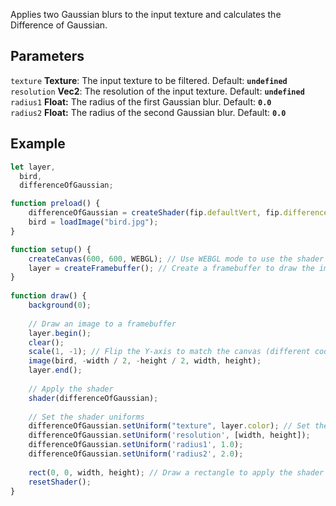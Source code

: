 Applies two Gaussian blurs to the input texture and calculates the Difference of Gaussian.

## Parameters
`texture` **Texture**: The input texture to be filtered. Default: **`undefined`**
<br>
`resolution` **Vec2**: The resolution of the input texture. Default: **`undefined`**
<br>
`radius1` **Float:** The radius of the first Gaussian blur. Default: **`0.0`**
<br>
`radius2` **Float:** The radius of the second Gaussian blur. Default: **`0.0`**

## Example
```javascript
let layer,
  bird,
  differenceOfGaussian;

function preload() {
    differenceOfGaussian = createShader(fip.defaultVert, fip.differenceOfGaussian); // Load the shader
    bird = loadImage("bird.jpg");
}

function setup() {
    createCanvas(600, 600, WEBGL); // Use WEBGL mode to use the shader
    layer = createFramebuffer(); // Create a framebuffer to draw the image onto (faster p5.js version of createGraphics())
}
  
function draw() {
    background(0);
    
    // Draw an image to a framebuffer 
    layer.begin();
    clear();
    scale(1, -1); // Flip the Y-axis to match the canvas (different coordinate system in framebuffer)
    image(bird, -width / 2, -height / 2, width, height);
    layer.end();
    
    // Apply the shader
    shader(differenceOfGaussian);
    
    // Set the shader uniforms
    differenceOfGaussian.setUniform("texture", layer.color); // Set the texture to apply the shader to
    differenceOfGaussian.setUniform('resolution', [width, height]);
    differenceOfGaussian.setUniform('radius1', 1.0);
    differenceOfGaussian.setUniform('radius2', 2.0);
    
    rect(0, 0, width, height); // Draw a rectangle to apply the shader to
    resetShader(); 
}
```